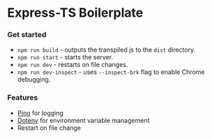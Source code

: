 # Express-TS Boilerplate
### Get started
* `npm run build` - outputs the transpiled js to the `dist` directory.
* `npm run start` - starts the server.
* `npm run dev` - restarts on file changes.
* `npm run dev-inspect` - uses `--inspect-brk` flag to enable Chrome debugging.

### Features
* [Pino](https://github.com/pinojs/pino) for logging
* [Dotenv](https://github.com/motdotla/dotenv) for environment variable management
* Restart on file change
